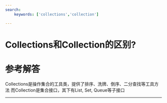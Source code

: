 ```yaml
---
search:
    keywords: ['collections','collection']

---
```



# Collections和Collection的区别?

# 参考解答

Collections是操作集合的工具类，提供了排序、洗牌、倒序、二分查找等工具方法
而Collection是集合接口，其下有List, Set, Queue等子接口

---
	